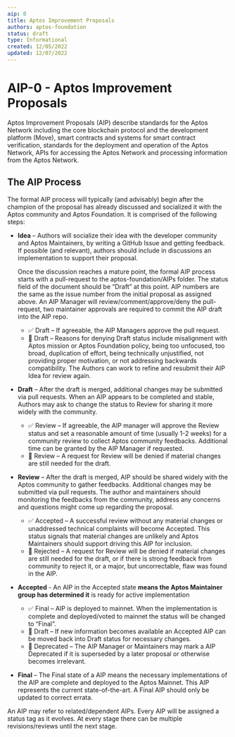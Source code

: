 ```yaml
---
aip: 0
title: Aptos Improvement Proposals
authors: aptos-foundation
status: draft
type: Informational
created: 12/05/2022
updated: 12/07/2022
---
```


# AIP-0 - Aptos Improvement Proposals
Aptos Improvement Proposals (AIP) describe standards for the Aptos Network including the core blockchain protocol and the development platform (Move), smart contracts and systems for smart contract verification, standards for the deployment and operation of the Aptos Network, APIs for accessing the Aptos Network and processing information from the Aptos Network.

## The AIP Process

The formal AIP process will typically (and advisably) begin after the champion of the proposal has already discussed and socialized it with the Aptos community and Aptos Foundation. It is comprised of the following steps:

  * **Idea** – Authors will socialize their idea with the developer community and Aptos Maintainers, by writing a GitHub Issue and getting feedback. If possible (and relevant), authors should include in discussions an implementation to support their proposal.

    Once the discussion reaches a mature point, the formal AIP process starts with a pull-request to the aptos-foundation/AIPs folder. The status field of the document should be “Draft” at this point. AIP numbers are the same as the issue number from the initial proposal as assigned above. An AIP Manager will review/comment/approve/deny the pull-request, two maintainer approvals are required to commit the AIP draft into the AIP repo.

    * ✅ Draft – If agreeable, the AIP Managers approve the pull request.
    * 🛑 Draft – Reasons for denying Draft status include misalignment with Aptos mission or Aptos Foundation policy, being too unfocused, too broad, duplication of effort, being technically unjustified, not providing proper motivation, or not addressing backwards compatibility. The Authors can work to refine and resubmit their AIP Idea for review again.

  * **Draft** – After the draft is merged, additional changes may be submitted via pull requests. When an AIP appears to be completed and stable, Authors may ask to change the status to Review for sharing it more widely with the community.

    * ✅  Review – If agreeable, the AIP manager will approve the Review status and set a reasonable amount of time (usually 1-2 weeks) for a community review to collect Aptos community feedbacks. Additional time can be granted by the AIP Manager if requested.
    * 🛑  Review – A request for Review will be denied if material changes are still needed for the draft.

  * **Review** – After the draft is merged, AIP should be shared widely with the Aptos community to gather feedbacks. Additional changes may be submitted via pull requests. The author and maintainers should monitoring the feedbacks from the community, address any concerns and questions might come up regarding the proposal.

    * ✅  Accepted – A successful review without any material changes or unaddressed technical complaints will become Accepted. This status signals that material changes are unlikely and Aptos Maintainers should support driving this AIP for inclusion.
    * 🛑  Rejected – A request for Review will be denied if material changes are still needed for the draft, or if there is strong feedback from community to reject it, or a major, but uncorrectable, flaw was found in the AIP.

  * **Accepted** - An AIP in the Accepted state **means the Aptos Maintainer group has determined it** is ready for active implementation

    * ✅  Final – AIP is deployed to mainnet. When the implementation is complete and deployed/voted to mainnet the status will be changed to “Final”.
    * 🛑  Draft – If new information becomes available an Accepted AIP can be moved back into Draft status for necessary changes.
    * 🛑  Deprecated – The AIP Manager or Maintainers may mark a AIP Deprecated if it is superseded by a later proposal or otherwise becomes irrelevant.

  * **Final** – The Final state of a AIP means the necessary implementations of the AIP are complete and deployed to the Aptos Mainnet. This AIP represents the current state-of-the-art. A Final AIP should only be updated to correct errata.

An AIP may refer to related/dependent AIPs. Every AIP will be assigned a status tag as it evolves. At every stage there can be multiple revisions/reviews until the next stage.
